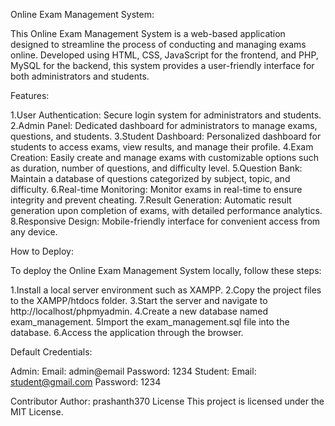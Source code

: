 Online Exam Management System:

This Online Exam Management System is a web-based application designed to streamline the process of conducting and managing exams online. Developed using HTML, CSS, JavaScript for the frontend, and PHP, MySQL for the backend, this system provides a user-friendly interface for both administrators and students.

Features:

1.User Authentication: Secure login system for administrators and students.
2.Admin Panel: Dedicated dashboard for administrators to manage exams, questions, and students.
3.Student Dashboard: Personalized dashboard for students to access exams, view results, and manage their profile.
4.Exam Creation: Easily create and manage exams with customizable options such as duration, number of questions, and difficulty level.
5.Question Bank: Maintain a database of questions categorized by subject, topic, and difficulty.
6.Real-time Monitoring: Monitor exams in real-time to ensure integrity and prevent cheating.
7.Result Generation: Automatic result generation upon completion of exams, with detailed performance analytics.
8.Responsive Design: Mobile-friendly interface for convenient access from any device.

How to Deploy:

To deploy the Online Exam Management System locally, follow these steps:

1.Install a local server environment such as XAMPP.
2.Copy the project files to the XAMPP/htdocs folder.
3.Start the server and navigate to http://localhost/phpmyadmin.
4.Create a new database named exam_management.
5Import the exam_management.sql file into the database.
6.Access the application through the browser.

Default Credentials:

Admin:
Email: admin@email
Password: 1234
Student:
Email: student@gmail.com
Password: 1234

Contributor
Author: prashanth370
License
This project is licensed under the MIT License.
